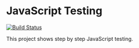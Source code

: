 # JavaScript Testing

[![Build Status](https://travis-ci.org/madalinignisca/javascript-testing.svg?branch=master)](https://travis-ci.org/madalinignisca/javascript-testing)

This project shows step by step JavaScript testing.